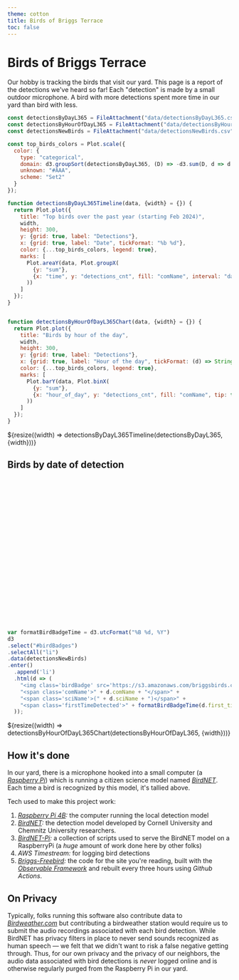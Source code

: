 ```yaml
---
theme: cotton
title: Birds of Briggs Terrace
toc: false
---
```


<style type="text/css">
  ul#birdBadges {
    list-style-type: none;
    padding: 0px;
  }
  ul#birdBadges li {
    height 240px;
    width: 120px;
    display: inline-block;
    vertical-align: top;
    text-align: center;
    margin: 5px;
  }
  img.birdBadge {
    height: 120px;
    width: 120px;
    border-radius: 60px;
  }
  span.comName {
    font-size: 11px;
    display: block;
  }
  span.sciName {
    font-size: 11px;
    font-style: italic;
    display: block;
  }
  span.firstTimeDetected {
    font-size: 11px;
    display: block;
  }
</style>

# Birds of Briggs Terrace

Our hobby is tracking the birds that visit our yard. This page is a report of the detections we've heard so far! Each "detection" is made by a small outdoor microphone. A bird with more 
detections spent more time in our yard than bird with less.


```js
const detectionsByDayL365 = FileAttachment("data/detectionsByDayL365.csv").csv({typed: true});
const detectionsByHourOfDayL365 = FileAttachment("data/detectionsByHourOfDayL365.csv").csv({typed: true});
const detectionsNewBirds = FileAttachment("data/detectionsNewBirds.csv").csv({typed: true});
```

```js
const top_birds_colors = Plot.scale({
  color: {
    type: "categorical",
    domain: d3.groupSort(detectionsByDayL365, (D) => -d3.sum(D, d => d.detections_cnt), (d) => d.comName).filter((d) => d !== "Other"),
    unknown: "#AAA",
    scheme: "Set2"
  }
});
```

```js
function detectionsByDayL365Timeline(data, {width} = {}) {
  return Plot.plot({
    title: "Top birds over the past year (starting Feb 2024)",
    width,
    height: 300,
    y: {grid: true, label: "Detections"},
    x: {grid: true, label: "Date", tickFormat: "%b %d"},
    color: {...top_birds_colors, legend: true},
    marks: [
      Plot.areaY(data, Plot.groupX(
        {y: "sum"},
        {x: "time", y: "detections_cnt", fill: "comName", interval: "day", tip: true, curve: "bump-x"}
      ))
    ]
  });
}


function detectionsByHourOfDayL365Chart(data, {width} = {}) {
  return Plot.plot({
    title: "Birds by hour of the day",
    width,
    height: 300,
    y: {grid: true, label: "Detections"},
    x: {grid: true, label: "Hour of the day", tickFormat: (d) => String(((d-0.5) % 12) + 1) + (d < 11 ? "AM" : "PM")},
    color: {...top_birds_colors, legend: true},
    marks: [
      Plot.barY(data, Plot.binX(
        {y: "sum"},
        {x: "hour_of_day", y: "detections_cnt", fill: "comName", tip: true, interval: 1}
      ))
    ]
  });
}

```

<div class="grid grid-cols-2">
  <div class="card">
    ${resize((width) => detectionsByDayL365Timeline(detectionsByDayL365, {width}))}
  </div>
  <div class="card" style="height: 397px; overflow-y: auto;">
    <h2>Birds by date of detection</h2>
    <ul id="birdBadges"></ul>
  </div>
</div>

```js
var formatBirdBadgeTime = d3.utcFormat("%B %d, %Y")
d3
.select("#birdBadges")
.selectAll("li")
.data(detectionsNewBirds)
.enter()
  .append('li')
  .html(d => ( 
    "<img class='birdBadge' src='https://s3.amazonaws.com/briggsbirds.com/bird-image-store/" + d.sciName + ".jpg' />" +
    "<span class='comName'>" + d.comName + "</span>" + 
    "<span class='sciName'>(" + d.sciName + ")</span>" + 
    "<span class='firstTimeDetected'>" + formatBirdBadgeTime(d.first_time_detected) + "</span>"
  ));
```


<div class="grid grid-cols-1">
  <div class="card">
    ${resize((width) => detectionsByHourOfDayL365Chart(detectionsByHourOfDayL365, {width}))}
  </div>
</div>

## How it's done

In our yard, there is a microphone hooked into a small computer (a *[Raspberry Pi](https://www.raspberrypi.com/)*) which is running a citizen science model named *[BirdNET](https://birdnet.cornell.edu/)*. Each time a bird is recognized by this model, it's tallied above.

Tech used to make this project work:
1. *[Raspberry Pi 4B](https://www.raspberrypi.com/):* the computer running the local detection model
2. *[BirdNET](https://birdnet.cornell.edu/):* the detection model developed by Cornell University and Chemnitz University researchers.
3. *[BirdNET-Pi](https://github.com/mcguirepr89/BirdNET-Pi):* a collection of scripts used to serve the BirdNET model on a RaspberryPi (a _huge_ amount of work done here by other folks)
4. *AWS Timestream:* for logging bird detections
5. *[Briggs-Freebird](https://github.com/janmtl/briggs-freebird/):* the code for the site you're reading, built with the *[Observable Framework](https://observablehq.com/framework/)* and rebuilt every three hours using _Github Actions_.

## On Privacy

Typically, folks running this software also contribute data to *[Birdweather.com](https://www.birdweather.com/)* but contributing a birdweather station would require us to submit the audio recordings associated with each bird detection. While BirdNET has privacy filters in place to never send sounds recognized as human speech — we felt that we didn't want to risk a false negative getting through. Thus, for our own privacy and the privacy of our neighbors, the audio data associated with bird detections is _never_ logged online and is otherwise regularly purged from the Raspberry Pi in our yard.
